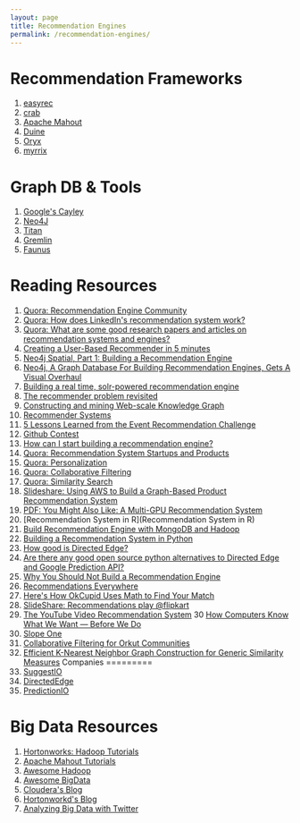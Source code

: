 ```yaml
---
layout: page
title: Recommendation Engines
permalink: /recommendation-engines/
---
```


Recommendation Frameworks
=========================

1. [easyrec](http://sourceforge.net/projects/easyrec/)
2. [crab](https://github.com/muricoca/crab)
3. [Apache Mahout](https://mahout.apache.org/)
4. [Duine](http://www.duineframework.org/)
5. [Oryx](https://github.com/cloudera/oryx)
6. [myrrix](https://github.com/myrrix/myrrix-recommender)

Graph DB & Tools
================
1. [Google's Cayley](https://github.com/google/cayley)
2. [Neo4J](http://www.neo4j.org/)
3. [Titan](http://thinkaurelius.github.io/titan/)
4. [Gremlin](https://github.com/tinkerpop/gremlin)
5. [Faunus](http://thinkaurelius.github.io/faunus/)

Reading Resources
=================
1. [Quora: Recommendation Engine Community](http://www.quora.com/Recommendation-Systems)
2. [Quora: How does LinkedIn's recommendation system work?](http://www.quora.com/How-does-LinkedIns-recommendation-system-work)
3. [Quora: What are some good research papers and articles on recommendation systems and engines?](http://www.quora.com/What-are-some-good-research-papers-and-articles-on-recommendation-systems-and-engines)
4. [Creating a User-Based Recommender in 5 minutes](https://mahout.apache.org/users/recommender/userbased-5-minutes.html)
5. [Neo4j Spatial, Part 1: Building a Recommendation Engine](http://java.dzone.com/articles/neo4j-spatial-part-1-building)
6. [Neo4j, A Graph Database For Building Recommendation Engines, Gets A Visual Overhaul](http://techcrunch.com/2014/02/02/neo4j-a-graph-database-for-building-recommendation-engines-gets-a-visual-overhaul/)
7. [Building a real time, solr-powered recommendation engine](http://www.slideshare.net/treygrainger/building-a-real-time-solrpowered-recommendation-engine)
8. [The recommender problem revisited](http://www.slideshare.net/xamat/kdd-2014-tutorial-the-recommender-problem-revisited?qid=8515d5e8-91e5-49ae-87a3-e141bf91f818&v=default&b=&from_search=6)
9. [Constructing and mining Web-scale Knowledge Graph](http://www.slideshare.net/hustwj/kdd14-constructing-and-mining-webscale-knowledge-graphs?qid=8515d5e8-91e5-49ae-87a3-e141bf91f818&v=default&b=&from_search=4)
10. [Recommender Systems](http://www.slideshare.net/xamat/recommender-systems-machine-learning-summer-school-2014-cmu?related=1)
11. [5 Lessons Learned from the Event Recommendation Challenge](http://blog.kaggle.com/2013/02/25/5-lessons-learned-for-the-event-recommendation-challenge/)
12. [Github Contest](https://github.com/jeremybarnes/github_contest)
13. [How can I start building a recommendation engine?](http://www.quora.com/How-can-I-start-building-a-recommendation-engine)
14. [Quora: Recommendation System Startups and Products](http://www.quora.com/Recommendation-System-Startups-and-Products)
15. [Quora: Personalization](http://www.quora.com/Personalization)
16. [Quora: Collaborative Filtering](http://www.quora.com/Collaborative-Filtering)
17. [Quora: Similarity Search](http://www.quora.com/Similarity-Search)
18. [Slideshare: Using AWS to Build a Graph-Based Product Recommendation System](http://www.slideshare.net/AmazonWebServices/using-aws-to-build-a-graphbased-product-recommendation-system-bdt303-aws-reinvent-2013)
19. [PDF: You Might Also Like: A Multi-GPU 
Recommendation System](http://www.nvidia.com/content/GTC/documents/1034_GTC09.pdf)
20. [Recommendation System in R](Recommendation System in R)
21. [Build Recommendation Engine with MongoDB and Hadoop](http://blog.mortardata.com/post/84327807886/build-a-recommendation-engine-with-mongodb-and-hadoop)
22. [Building a Recommendation System in Python](http://nbviewer.ipython.org/gist/glamp/20a18d52c539b87de2af)
23. [How good is Directed Edge?](http://www.quora.com/How-good-is-Directed-Edge)
24. [Are there any good open source python alternatives to Directed Edge and Google Prediction API?](http://www.quora.com/Are-there-any-good-open-source-python-alternatives-to-Directed-Edge-and-Google-Prediction-API)
25. [Why You Should Not Build a Recommendation Engine](http://datacommunitydc.org/blog/2013/05/recommendation-engines-why-you-shouldnt-build-one/)
26. [Recommendations Everywhere](http://blogs.technet.com/b/machinelearning/archive/2014/07/09/recommendations-everywhere.aspx)
27. [Here's How OkCupid Uses Math to Find Your Match](http://gizmodo.com/5984005/heres-how-okcupid-uses-math-to-find-your-match)
28. [SlideShare: Recommendations play @flipkart](http://www.slideshare.net/gauravbhalotia/recommendations-play-flipkart)
29. [The YouTube Video Recommendation System](http://stuyresearch.googlecode.com/hg-history/b17661bbfaf905a2078902f1abe6b795d4a29137/blake/resources/p293-davidson.pdf)
30 [How Computers Know What We Want — Before We Do](http://content.time.com/time/magazine/article/0,9171,1992403-1,00.html)
31. [Slope One](http://en.wikipedia.org/wiki/Slope_One)
32. [Collaborative Filtering for Orkut Communities](http://www2009.eprints.org/69/1/p681.pdf)
33. [Efficient K-Nearest Neighbor Graph Construction for Generic Similarity Measures](http://www.cs.princeton.edu/cass/papers/www11.pdf)
Companies
=========
1. [SuggestIO](https://www.sugestio.com/documentation)
2. [DirectedEdge](http://www.directededge.com/)
3. [PredictionIO](http://prediction.io/)

Big Data Resources
==================
1. [Hortonworks: Hadoop Tutorials](https://github.com/hortonworks/hadoop-tutorials)
2. [Apache Mahout Tutorials](https://mahout.apache.org/general/books-tutorials-and-talks.html)
3. [Awesome Hadoop](https://github.com/youngwookim/awesome-hadoop)
4. [Awesome BigData](https://github.com/onurakpolat/awesome-bigdata)
5. [Cloudera's Blog](http://blog.cloudera.com/blog/)
6. [Hortonworkd's Blog](http://hortonworks.com/blog/)
7. [Analyzing Big Data with Twitter](http://blogs.ischool.berkeley.edu/i290-abdt-s12/)

